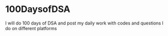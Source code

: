 # 100DaysofDSA
I will do 100 days of DSA and post my daily work with codes and questions I do on different platforms
